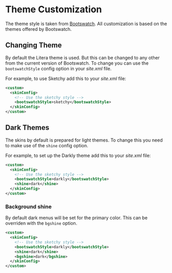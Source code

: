 # Theme Customization

The theme style is taken from [Bootswatch][bootswatch]. All customization is based on the themes offered by Bootswatch.

## Changing Theme

By default the Litera theme is used. But this can be changed to any other from the current version of Bootswatch. To change you can use the `bootswatchStyle` config option in your *site.xml* file.

For example, to use Sketchy add this to your *site.xml* file:

```xml
<custom>
  <skinConfig>
    <!-- Use the sketchy style -->
    <bootswatchStyle>sketchy</bootswatchStyle>
  </skinConfig>
</custom>
```

## Dark Themes

The skins by default is prepared for light themes. To change this you need to make use of the `shine` config option.

For example, to set up the Darkly theme add this to your *site.xml* file:

```xml
<custom>
  <skinConfig>
    <!-- Use the sketchy style -->
    <bootswatchStyle>darkly</bootswatchStyle>
    <shine>dark</shine>
  </skinConfig>
</custom>
```

### Background shine

By default dark menus will be set for the primary color. This can be overriden with the `bgshine` option.

```xml
<custom>
  <skinConfig>
    <!-- Use the sketchy style -->
    <bootswatchStyle>darkly</bootswatchStyle>
    <shine>dark</shine>
    <bgshine>dark</bgshine>
  </skinConfig>
</custom>
```

[bootswatch]: https://bootswatch.com/